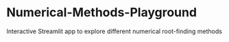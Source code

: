 # Numerical-Methods-Playground
Interactive Streamlit app to explore different numerical root-finding methods
